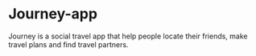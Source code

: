 # Journey-app
Journey is a social travel app that help people locate their friends, make travel plans and find travel partners.
